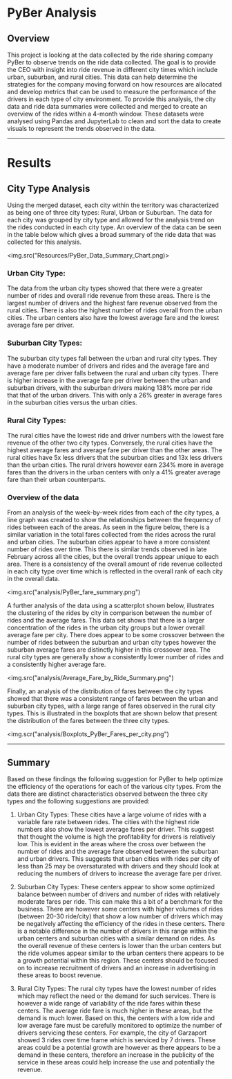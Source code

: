 # PyBer Analysis

## Overview

This project is looking at the data collected by the ride sharing company PyBer to observe trends on the ride data collected.  The goal is to provide the CEO with insight into ride revenue in different city times which include urban, suburban, and rural cities.  This data can help determine the strategies for the company moving forward on how resources are allocated and develop metrics that can be used to measure the performance of the drivers in each type of city environment.  To provide this analysis, the city data and ride data summaries were collected and merged to create an overview of the rides within a 4-month window.  These datasets were analysed using Pandas and JupyterLab to clean and sort the data to create visuals to represent the trends observed in the data. 

---

# Results

## City Type Analysis

Using the merged dataset, each city within the territory was characterized as being one of three city types: Rural, Urban or Suburban.  The data for each city was grouped by city type and allowed for the analysis trend on the rides conducted in each city type.  An overview of the data can be seen in the table below which gives a broad summary of the ride data that was collected for this analysis.

<img.src("Resources/PyBer_Data_Summary_Chart.png)>

### Urban City Type:

The data from the urban city types showed that there were a greater number of rides and overall ride revenue from these areas.  There is the largest number of drivers and the highest fare revenue observed from the rural cities. There is also the highest number of rides overall from the urban cities.  The urban centers also have the lowest average fare and the lowest average fare per driver. 

### Suburban City Types:

The suburban city types fall between the urban and rural city types.  They have a moderate number of drivers and rides and the average fare and average fare per driver falls between the rural and urban city types.  There is higher increase in the average fare per driver between the urban and suburban drivers, with the suburban drivers making 138% more per ride that that of the urban drivers.  This with only a 26% greater in average fares in the suburban cities versus the urban cities. 

### Rural City Types:

The rural cities have the lowest ride and driver numbers with the lowest fare revenue of the other two city types.  Conversely, the rural cities have the highest average fares and average fare per driver than the other areas.  The rural cities have 5x less drivers that the suburban cities and 13x less drivers than the urban cities.  The rural drivers however earn 234% more in average fares than the drivers in the urban centers with only a 41% greater average fare than their urban counterparts.  

### Overview of the data

From an analysis of the week-by-week rides from each of the city types, a line graph was created to show the relationships between the frequency of rides between each of the areas.  As seen in the figure below, there is a similar variation in the total fares collected from the rides across the rural and urban cities.  The suburban cities appear to have a more consistent number of rides over time.  This there is similar trends observed in late February across all the cities, but the overall trends appear unique to each area.  There is a consistency of the overall amount of ride revenue collected in each city type over time which is reflected in the overall rank of each city in the overall data. 

<img.src("analysis/PyBer_fare_summary.png")

A further analysis of the data using a scatterplot shown below, illustrates the clustering of the rides by city in comparison between the number of rides and the average fares.  This data set shows that there is a larger concentration of the rides in the urban city groups but a lower overall average fare per city.  There does appear to be some crossover between the number of rides between the suburban and urban city types however the suburban average fares are distinctly higher in this crossover area.  The rural city types are generally show a consistently lower number of rides and a consistently higher average fare.

<img.src("analysis/Average_Fare_by_Ride_Summary.png")

Finally, an analysis of the distribution of fares between the city types showed that there was a consistent range of fares between the urban and suburban city types, with a large range of fares observed in the rural city types.  This is illustrated in the boxplots that are shown below that present the distribution of the fares between the three city types. 

<img.scr("analysis/Boxplots_PyBer_Fares_per_city.png")

---

## Summary

Based on these findings the following suggestion for PyBer to help optimize the efficiency of the operations for each of the various city types.  From the data there are distinct characteristics observed between the three city types and the following suggestions are provided:

1. Urban City Types: These cities have a large volume of rides with a variable fare rate between rides.  The cities with the highest ride numbers also show the lowest average fares per driver.  This suggest that thought the volume is high the profitability for drivers is relatively low.  This is evident in the areas where the cross over between the number of rides and the average fare observed between the suburban and urban drivers.  This suggests that urban cities with rides per city of less than 25 may be oversaturated with drivers and they should look at reducing the numbers of drivers to increase the average fare per driver.  

2. Suburban City Types: These centers appear to show some optimized balance between number of drivers and number of rides with relatively moderate fares per ride.  This can make this a bit of a benchmark for the business.  There are however some centers with higher volumes of rides (between 20-30 ride/city) that show a low number of drivers which may be negatively affecting the efficiency of the rides in these centers.  There is a notable difference in the number of drivers in this range within the urban centers and suburban cities with a similar demand on rides. As the overall revenue of these centers is lower than the urban centers but the ride volumes appear similar to the urban centers there appears to be a growth potential within this region. These centers should be focused on to increase recruitment of drivers and an increase in advertising in these areas to boost revenue.

3. Rural City Types:  The rural city types have the lowest number of rides which may reflect the need or the demand for such services.  There is however a wide range of variability of the ride fares within these centers.  The average ride fare is much higher in these areas, but the demand is much lower.  Based on this, the centers with a low ride and low average fare must be carefully monitored to optimize the number of drivers servicing these centers.  For example, the city of Garzaport showed 3 rides over time frame which is serviced by 7 drivers. These areas could be a potential growth are however as there appears to be a demand in these centers, therefore an increase in the publicity of the service in these areas could help increase the use and potentially the revenue. 

